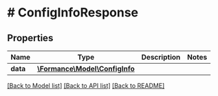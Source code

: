 # # ConfigInfoResponse

## Properties

Name | Type | Description | Notes
------------ | ------------- | ------------- | -------------
**data** | [**\Formance\Model\ConfigInfo**](ConfigInfo.md) |  |

[[Back to Model list]](../../README.md#models) [[Back to API list]](../../README.md#endpoints) [[Back to README]](../../README.md)
